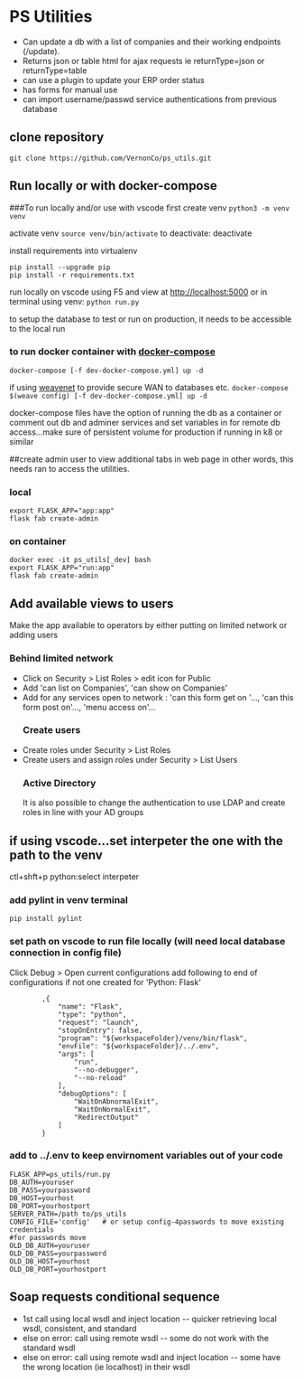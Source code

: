 # PS Utilities

-   Can update a db with a list of companies and their working endpoints (/update).
-   Returns json or table html for ajax requests  ie returnType=json or returnType=table
-   can use a plugin to update your ERP order status
-   has forms for manual use
-   can import username/passwd service authentications from previous database

## clone repository

`git clone https://github.com/VernonCo/ps_utils.git`

## Run locally or with docker-compose

###To run locally and/or use with vscode
first create venv
`python3 -m venv venv`

activate venv
`source venv/bin/activate`
to deactivate:
deactivate

install requirements into virtualenv

    pip install --upgrade pip
    pip install -r requirements.txt

run locally on vscode using F5 and view at <http://localhost:5000> or in terminal using venv:
`python run.py`

to setup the database to test or run on production, it needs to be accessible to the local run

### to run docker container with [docker-compose](https://docs.docker.com/compose/install/)

`docker-compose [-f dev-docker-compose.yml] up -d`

if using [weavenet](https://www.weave.works/oss/net/) to provide secure WAN to databases etc.
`docker-compose $(weave config) [-f dev-docker-compose.yml] up -d`

docker-compose files have the option of running the db as a container or comment out db and adminer services and set variables in for remote db access...make sure of persistent volume for production if running in k8 or similar

##create admin user to view additional tabs in web page
in other words, this needs ran to access the utilities.

### local

    export FLASK_APP="app:app"
    flask fab create-admin

### on container

    docker exec -it ps_utils[_dev] bash
    export FLASK_APP="run:app"
    flask fab create-admin

## Add available views to users

Make the app available to operators by either putting on limited network or adding users

### Behind limited network

-   Click on Security > List Roles >  edit icon for Public
-   Add 'can list on Companies', 'can show on Companies'
-   Add for any services open to network : 'can this form get on '..., 'can this form post on'..., 'menu access on'...
    ### Create users
-   Create roles under Security > List Roles
-   Create users and assign roles under Security > List Users
    ### Active Directory
    It is also possible to change the authentication to use LDAP and create roles in line with your AD groups

## if using vscode...set interpeter the one with the path to the venv

ctl+shft+p
python:select interpeter

### add pylint in venv terminal

`pip install pylint`

### set path on vscode to run file locally (will need local database connection in config file)

Click Debug > Open current configurations
add following to end of configurations if not one created for 'Python: Flask'

            ,{
                "name": "Flask",
                "type": "python",
                "request": "launch",
                "stopOnEntry": false,
                "program": "${workspaceFolder}/venv/bin/flask",
                "envFile": "${workspaceFolder}/../.env",
                "args": [
                    "run",
                    "--no-debugger",
                    "--no-reload"
                ],
                "debugOptions": [
                    "WaitOnAbnormalExit",
                    "WaitOnNormalExit",
                    "RedirectOutput"
                ]
            }

### add to ../.env to keep envirnoment variables out of your code

    FLASK_APP=ps_utils/run.py
    DB_AUTH=youruser
    DB_PASS=yourpassword
    DB_HOST=yourhost
    DB_PORT=yourhostport
    SERVER_PATH=/path to/ps_utils
    CONFIG_FILE='config'   # or setup config-4passwords to move existing credentials
    #for passwords move
    OLD_DB_AUTH=youruser
    OLD_DB_PASS=yourpassword
    OLD_DB_HOST=yourhost
    OLD_DB_PORT=yourhostport

## Soap requests conditional sequence

-   1st call using local wsdl and inject location -- quicker retrieving local wsdl, consistent, and standard
-   else on error: call using remote wsdl -- some do not work with the standard wsdl
-   else on error: call using remote wsdl and inject location -- some have the wrong location (ie localhost) in their wsdl
